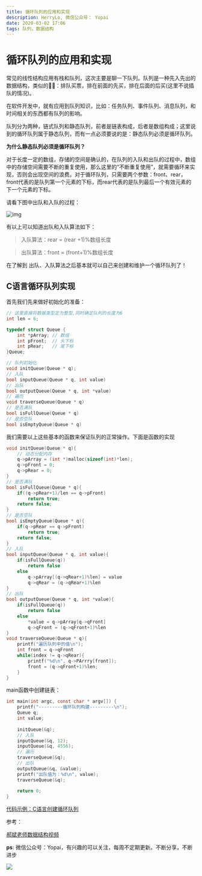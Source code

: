 ```yaml
---
title: 循环队列的应用和实现
description: HerryLo, 微信公众号： Yopai
date: 2020-03-02 17:06
tags: 队列，数据结构
---
```


# 循环队列的应用和实现

常见的线性结构应用有栈和队列，这次主要是聊一下队列。队列是一种先入先出的数据结构，类似的🌰🌰：排队买票，排在前面的先买，排在后面的后买(这里不说插队的情况)。

在软件开发中，就有应用到队列知识，比如：任务队列、事件队列、消息队列，和时间相关的东西都有队列的影响。

队列分为两种，链式队列和静态队列，前者是链表构成，后者是数组构成；这里说到的循环队列属于静态队列，而有一点必须要说的是：静态队列必须是循环队列。

**为什么静态队列必须是循环队列？**

对于长度一定的数组，存储的空间是确认的，在队列的入队和出队的过程中，数组中的存储空间需要不断的重复使用，那么这里的“不断重复使用”，就需要循环来实现，否则会出现空间的浪费。对于循环队列，只需要两个参数：front、rear，front代表的是队列第一个元素的下标，而rear代表的是队列最后一个有效元素的下一个元素的下标。

请看下图中出队和入队的过程：

![img](http://img2018.cnblogs.com/blog/1332969/201809/1332969-20180927001932110-1764655239.png)

有以上可以知道出队和入队算法如下：
> 入队算法：rear = (rear +1)%数组长度

> 出队算法：front = (front+1)%数组长度

在了解到 出队、入队算法之后基本就可以自己来创建和维护一个循环队列了！

## C语言循环队列实现

首先我们先来做好初始化的准备：
```c
// 这里直接将数据类型定为整型,同时确定队列的长度为6
int len = 6;

typedef struct Queue {
    int *pArray; // 数组
    int pFront;  // 头下标
    int pRear;   // 尾下标
}Queue;

// 队列初始化
void initQueue(Queue * q);
// 入队
bool inputQueue(Queue * q, int value)
// 出队
bool outputQueue(Queue * q, int *value)
// 遍历
void traverseQueue(Queue * q)
// 是否满队
bool isFullQueue(Queue * q)
// 是否空队
bool isEmptyQueue(Queue * q)
```
我们需要以上这些基本的函数来保证队列的正常操作。下面是函数的实现

```c
void initQueue(Queue * q){
    // 动态分配内存
    q->pArray = (int *)malloc(sizeof(int)*len); 
    q->pFront = 0;
    q->pRear = 0;
}
// 是否满队
bool isFullQueue(Queue * q){
    if((q->pRear+1)/len == q->pFront)
        return true;
    return false;
}
// 是否空队
bool isEmptyQueue(Queue * q){
    if(q->pRear == q->pFront)
        return true;
    return false;
}
// 入队
bool inputQueue(Queue * q, int value){
    if(isFullQueue(q))
        return false
    else
        q->pArray[(q->qRear+1)%len] = value
        q->qRear = (q->qRear+1)%len
}
// 出队
bool outputQueue(Queue * q, int *value){
    if(isFullQueue(q))
        return false
    else
        *value = q->pArray[q->qFront]
        q->qFront = (q->qFront+1)%len
}
void traverseQueue(Queue * q){
    printf("遍历队列中的值\n");
    int front = q->qFront
    while(index != q->qRear){
        printf("%d\n", q->PArrry[front]);
        front = (q->qFront+1)%len;
    }
}
```
main函数中创建链表：
```c
int main(int argc, const char * argv[]) {
    printf("---------循环队列构建---------\n");
    Queue q;
    int value;
    
    initQueue(&q);
    // 入队
    inputQueue(&q, 12);
    inputQueue(&q, 4556);
    // 遍历
    traverseQueue(&q);
    // 出队
    outputQueue(&q, &value);
    printf("出队值为：%d\n", value);
    traverseQueue(&q);
    
    return 0;
}
```
[代码示例：C语言创建循环队列](https://github.com/HerryLo/CStruct/blob/master/queue/main.c)

参考：

[郝斌老师数据结构视频](https://www.bilibili.com/video/av12907870?p=14)

**ps**: 微信公众号：Yopai，有兴趣的可以关注，每周不定期更新。不断分享，不断进步

![](/webChat1.png)